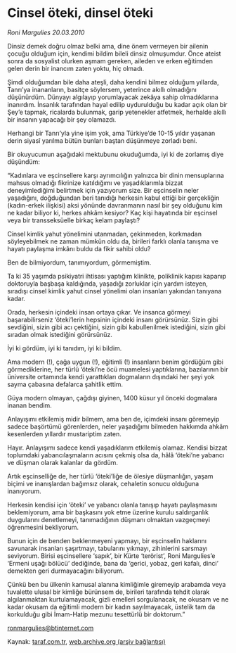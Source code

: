 # Cinsel öteki, dinsel öteki

*Roni Margulies 20.03.2010*

<div class="yazi"><p>Dinsiz demek doğru olmaz belki ama, dine önem vermeyen bir ailenin çocuğu olduğum için, kendimi bildim bileli dinsiz olmuşumdur. Önce ateist sonra da sosyalist olurken aşmam gereken, aileden ve erken eğitimden gelen derin bir inancım zaten yoktu, hiç olmadı.</p>
<p>Şimdi olduğumdan bile daha ateşli, daha kendini bilmez olduğum yıllarda, Tanrı’ya inananların, basitçe söylersem, yeterince akıllı olmadığını düşünürdüm. Dünyayı algılayıp yorumlayacak zekâya sahip olmadıklarına inanırdım. İnsanlık tarafından hayal edilip uydurulduğu bu kadar açık olan bir Şey’e tapmak, ricalarda bulunmak, garip yetenekler atfetmek, herhalde akıllı bir insanın yapacağı bir şey olamazdı.</p>
<p>Herhangi bir Tanrı’yla yine işim yok, ama Türkiye’de 10-15 yıldır yaşanan derin siyasî yarılma bütün bunları baştan düşünmeye zorladı beni.</p>
<p>Bir okuyucumun aşağıdaki mektubunu okuduğumda, iyi ki de zorlamış diye düşündüm:</p>
<p>“Kadınlara ve eşcinsellere karşı ayrımcılığın yalnızca bir dinin mensuplarına mahsus olmadığı fikrinize katıldığımı ve yaşadıklarımla bizzat deneyimlediğimi belirtmek için yazıyorum size. Bir eşcinselin neler yaşadığını, doğduğundan beri tanıdığı herkesin kabul ettiği bir gerçekliğin (kadın-erkek ilişkisi) aksi yönünde davranmanın nasıl bir şey olduğunu kim ne kadar biliyor ki, herkes ahkâm kesiyor? Kaç kişi hayatında bir eşcinsel veya bir transseksüelle birkaç kelam paylaştı?</p>
<p>Cinsel kimlik yahut yönelimini utanmadan, çekinmeden, korkmadan söyleyebilmek ne zaman mümkün oldu da, birileri farklı olanla tanışma ve hayatı paylaşma imkânı buldu da fikir sahibi oldu?</p>
<p>Ben de bilmiyordum, tanımıyordum, görmemiştim.</p>
<p>Ta ki 35 yaşımda psikiyatri ihtisası yaptığım klinikte, poliklinik kapısı kapanıp doktoruyla başbaşa kaldığında, yaşadığı zorluklar için yardım isteyen, sıradışı cinsel kimlik yahut cinsel yönelimi olan insanları yakından tanıyana kadar.</p>
<p>Orada, herkesin içindeki insan ortaya çıkar. Ve insanca görmeyi başarabilirseniz ‘öteki’lerin hepsinin içindeki insanı görürsünüz. Sizin gibi sevdiğini, sizin gibi acı çektiğini, sizin gibi kabullenilmek istediğini, sizin gibi sıradan olmak istediğini görürsünüz.</p>
<p>İyi ki gördüm, iyi ki tanıdım, iyi ki bildim.</p>
<p>Ama modern (!), çağa uygun (!), eğitimli (!) insanların benim gördüğüm gibi görmediklerine, her türlü ‘öteki’ne öcü muamelesi yaptıklarına, bazılarının bir üniversite ortamında kendi yarattıkları dogmaların dışındaki her şeyi yok sayma çabasına defalarca şahitlik ettim.</p>
<p>Güya modern olmayan, çağdışı giyinen, 1400 küsur yıl önceki dogmalara inanan bendim.</p>
<p>Anlayışımı etkilemiş midir bilmem, ama ben de, içimdeki insanı göremeyip sadece başörtümü görenlerden, neler yaşadığımı bilmeden hakkımda ahkâm kesenlerden yıllardır mustariptim zaten.</p>
<p>Hayır. Anlayışımı sadece kendi yaşadıklarım etkilemiş olamaz. Kendisi bizzat toplumdaki yabancılaşmaların acısını çekmiş olsa da, hâlâ ‘öteki’ne yabancı ve düşman olarak kalanlar da gördüm.</p>
<p>Artık eşcinselliğe de, her türlü ‘öteki’liğe de ölesiye düşmanlığın, yaşam biçimi ve inanışlardan bağımsız olarak, cehaletin sonucu olduğuna inanıyorum.</p>
<p>Herkesin kendisi için ‘öteki’ ve yabancı olanla tanışıp hayatı paylaşmasını beklemiyorum, ama bir başkasını yok etme üzerine kurulu saldırganlık duygularını denetlemeyi, tanımadığının düşmanı olmaktan vazgeçmeyi öğrenmesini bekliyorum.</p>
<p>Bunun için de benden beklenmeyeni yapmayı, bir eşcinselin haklarını savunarak insanları şaşırtmayı, tabularını yıkmayı, zihinlerini sarsmayı seviyorum. Birisi eşcinsellere ‘sapık’, bir Kürte ‘terörist’, Roni Margulies’e ‘Ermeni uşağı bölücü’ dediğinde, bana da ‘gerici, yobaz, geri kafalı, dinci’ demekten geri durmayacağını biliyorum.</p>
<p>Çünkü ben bu ülkenin kamusal alanına kimliğimle giremeyip arabamda veya tuvalette ulusal bir kimliğe bürünsem de, birileri tarafında tehdit olarak algılanmaktan kurtulamayacak, gizli emelleri sorgulanacak, ne okusam ve ne kadar okusam da eğitimli modern bir kadın sayılmayacak, üstelik tam da korkulduğu gibi İmam-Hatip mezunu tesettürlü bir doktorum.”</p>
<p><a href="mailto:ronmargulies@btinternet.com">ronmargulies@btinternet.com</a></p>
</div>

Kaynak: [taraf.com.tr](http://www.taraf.com.tr:80/makale/10536.htm), [web.archive.org (arşiv bağlantısı)](http://web.archive.org/web/20100323094858/http://www.taraf.com.tr:80/makale/10536.htm)
